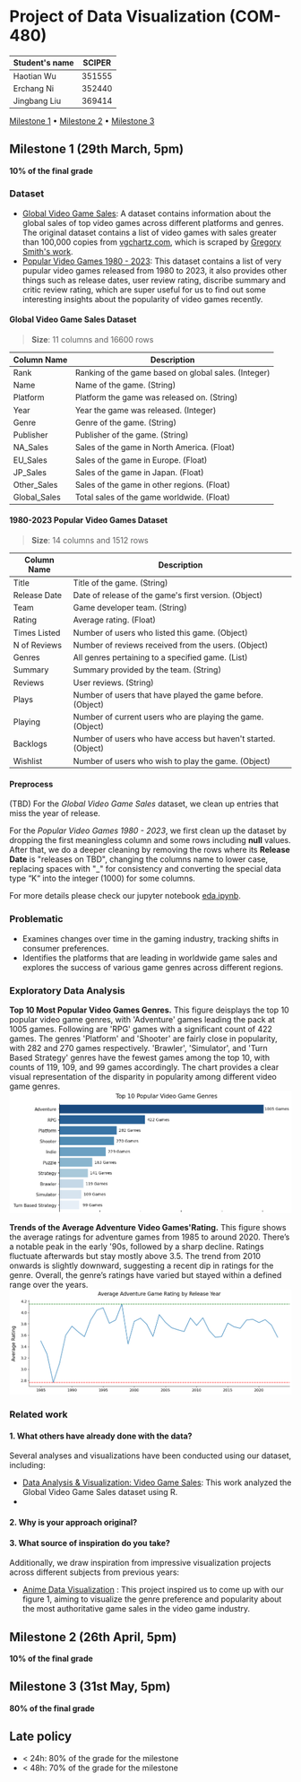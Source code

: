 # Project of Data Visualization (COM-480)

| Student's name | SCIPER |
| -------------- | ------ |
| Haotian Wu | 351555 |
| Erchang Ni | 352440 |
| Jingbang Liu| 369414 |

[Milestone 1](#milestone-1) • [Milestone 2](#milestone-2) • [Milestone 3](#milestone-3)

## Milestone 1 (29th March, 5pm)

**10% of the final grade**

<!-- This is a preliminary milestone to let you set up goals for your final project and assess the feasibility of your ideas.
Please, fill the following sections about your project.

*(max. 2000 characters per section)* -->

### Dataset
- [Global Video Game Sales](https://www.kaggle.com/datasets/thedevastator/global-video-game-sales): A dataset contains information about the global sales of top video games across different platforms and genres. The original dataset contains a list of video games with sales greater than 100,000 copies from [vgchartz.com](https://www.vgchartz.com), which is scraped by [Gregory Smith's work](https://zenodo.org/records/5898311#.Y9Y2K9JBwUE).
- [Popular Video Games 1980 - 2023](https://www.kaggle.com/code/hossamelshabory97/popular-video-games-1980-2023-eda): This dataset contains a list of very pupular video games released from 1980 to 2023, it also provides other things such as release dates, user review rating, discribe summary and critic review rating, which are super useful for us to find out some interesting insights about the popularity of video games recently. 

#### Global Video Game Sales Dataset
> **Size**: 11 columns and 16600 rows

| Column Name   | Description                                                   |
|---------------|---------------------------------------------------------------|
| Rank          | Ranking of the game based on global sales. (Integer)          |
| Name          | Name of the game. (String)                                    |
| Platform      | Platform the game was released on. (String)                   |
| Year          | Year the game was released. (Integer)                         |
| Genre         | Genre of the game. (String)                                   |
| Publisher     | Publisher of the game. (String)                               |
| NA_Sales      | Sales of the game in North America. (Float)                   |
| EU_Sales      | Sales of the game in Europe. (Float)                          |
| JP_Sales      | Sales of the game in Japan. (Float)                           |
| Other_Sales   | Sales of the game in other regions. (Float)                   |
| Global_Sales  | Total sales of the game worldwide. (Float)                    |

#### 1980-2023 Popular Video Games Dataset
> **Size**: 14 columns and 1512 rows

| Column Name   | Description                                                   |
|---------------|---------------------------------------------------------------|
| Title         | Title of the game. (String)                                   |
| Release Date  | Date of release of the game's first version. (Object)         |
| Team          | Game developer team. (String)                                 |
| Rating        | Average rating. (Float)                                       |
| Times Listed  | Number of users who listed this game. (Object)                |
| N of Reviews  | Number of reviews received from the users. (Object)           |
| Genres        | All genres pertaining to a specified game. (List)             |
| Summary       | Summary provided by the team. (String)                        |
| Reviews       | User reviews. (String)                                        |
| Plays         | Number of users that have played the game before. (Object)    |
| Playing       | Number of current users who are playing the game. (Object)    |
| Backlogs      | Number of users who have access but haven't started. (Object) |
| Wishlist      | Number of users who wish to play the game. (Object)           |

#### Preprocess
(TBD) For the *Global Video Game Sales* dataset, we clean up entries that miss the year of release.

For the *Popular Video Games 1980 - 2023*, we first clean up the dataset by dropping the first meaningless column and some rows including **null** values. After that, we do a deeper cleaning by removing the rows where its **Release Date** is "releases on TBD", changing the columns name to lower case, replacing spaces with "_" for consistency and converting the special data type “K“ into the integer (1000) for some columns. 

For more details please check our jupyter notebook [eda.ipynb](https://github.com/com-480-data-visualization/project-2024-Moonwalker/blob/master/data/eda.ipynb).

### Problematic

<!-- 
> Frame the general topic of your visualization and the main axis that you want to develop.
> - What am I trying to show with my visualization?
> - Think of an overview for the project, your motivation, and the target audience. 
-->

- Examines changes over time in the gaming industry, tracking shifts in consumer preferences.
- Identifies the platforms that are leading in worldwide game sales and explores the success of various game genres across different regions.


### Exploratory Data Analysis

<!-- 
> Pre-processing of the data set you chose
> - Show some basic statistics and get insights about the data 
-->

**Top 10 Most Popular Video Games Genres.** 
This figure deisplays the top 10 popular video game genres, with 'Adventure' games leading the pack at 1005 games. Following are 'RPG' games with a significant count of 422 games. The genres 'Platform' and 'Shooter' are fairly close in popularity, with 282 and 270 games respectively. 'Brawler', 'Simulator', and 'Turn Based Strategy' genres have the fewest games among the top 10, with counts of 119, 109, and 99 games accordingly. The chart provides a clear visual representation of the disparity in popularity among different video game genres.
![Global production](images/Top10Popular.png "Top 10 Most Popular Video Games Genres")

**Trends of the Average Adventure Video Games'Rating.**
This figure shows the average ratings for adventure games from 1985 to around 2020. There’s a notable peak in the early '90s, followed by a sharp decline. Ratings fluctuate afterwards but stay mostly above 3.5. The trend from 2010 onwards is slightly downward, suggesting a recent dip in ratings for the genre. Overall, the genre’s ratings have varied but stayed within a defined range over the years.
![Global production](images/AdventureRating.png "Trends of the Average Adventure Video Games'Rating")

### Related work


#### 1. What others have already done with the data?
Several analyses and visualizations have been conducted using our dataset, including:
- [Data Analysis & Visualization: Video Game Sales](https://www.kaggle.com/datasets/thedevastator/global-video-game-sales): This work analyzed the Global Video Game Sales dataset using R.
-  

#### 2. Why is your approach original?

#### 3. What source of inspiration do you take? 
Additionally, we draw inspiration from impressive visualization projects across different subjects from previous years:
- [Anime Data Visualization](https://github.com/com-480-data-visualization/com-480-project-worldwideweebz) : This project inspired us to come up with our figure 1, aiming to visualize the genre preference and popularity about the most authoritative game sales in the video game industry.

<!-- - In case you are using a dataset that you have already explored in another context (ML or ADA course, semester project...), you are required to share the report of that work to outline the differences with the submission for this class. -->

## Milestone 2 (26th April, 5pm)

**10% of the final grade**


## Milestone 3 (31st May, 5pm)

**80% of the final grade**


## Late policy

- < 24h: 80% of the grade for the milestone
- < 48h: 70% of the grade for the milestone

